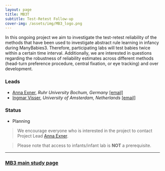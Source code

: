 ```yaml
---
layout: page
title: MB3T
subtitle: Test-Retest Follow-up
cover-img: /assets/img/MB3_logo.png
---
```


In this ongoing project we aim to investigate the test-retest reliability of the methods that have been used to investigate abstract rule learning in infancy during ManyBabies3. Therefore, participating labs will test babies twice within a certain time interval. Additionally, we are interested in questions regarding the robustness of reliability estimates across different methods (head-turn preference procedure, central fixation, or eye tracking) and over development.


### Leads
* [Anna Exner](https://dev.imp10.ruhr-uni-bochum.de/epsy/personen/exner.html.en), *Ruhr University Bochum, Germany* [[email]](mailto:anna.exner@posteo.de) 
* [Ingmar Visser](https://www.uva.nl/profiel/v/i/i.visser/i.visser.html?cb), *University of Amsterdam, Netherlands* [[email]](mailto:i.visser@uva.nl)

### Status
* Planning


> We encourage everyone who is interested in the project to contact Project Lead [Anna Exner](mailto:anna.exner@posteo.de).

> Please note that access to infants/infant lab is **NOT** a prerequisite.

***
### [MB3 main study page]({{site.baseurl}}/MB3/)